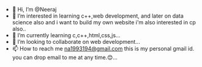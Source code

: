 - 👋 Hi, I’m @Neeraj
- 👀 I’m interested in learning c++,web development, and  later on data science also and i want to build my own website i'm also interested in cp also..
- 🌱 I’m currently learning  c,c++,html,css,js...
- 💞️ I’m looking to collaborate on web development...
- 📫 How to reach me na1993194@gmail.com this is my personal gmail id. you can drop email to me at any time.😊...

<!---
NexusNeeraj/NexusNeeraj is a ✨ special ✨ repository because its `README.md` (this file) appears on your GitHub profile.
You can click the Preview link to take a look at your changes.
--->

